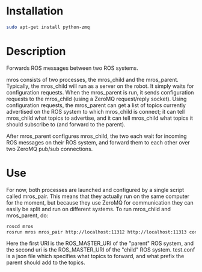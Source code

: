 Installation
==========

```bash
sudo apt-get install python-zmq
```

Description
==========

Forwards ROS messages between two ROS systems.

mros consists of two processes, the mros_child and the
mros_parent. Typically, the mros_child will run as a server on the
robot. It simply waits for configuration requests. When the
mros_parent is run, it sends configuration requests to the mros_child
(using a ZeroMQ request/reply socket). Using configuration requests,
the mros_parent can get a list of topics currently advertised on the
ROS system to which mros_child is connect; it can tell mros_child what
topics to advertise, and it can tell mros_child what topics it should
subscribe to (and forward to the parent).

After mros_parent configures mros_child, the two each wait for
incoming ROS messages on their ROS system, and forward them to each
other over two ZeroMQ pub/sub connections.

Use
=======

For now, both processes are launched and configured by a single script
called mros_pair. This means that they actually run on the same
computer for the moment, but because they use ZeroMQ for communication
they can easily be split and run on different systems. To run mros_child
and mros_parent, do:

```bash
roscd mros
rosrun mros mros_pair http://localhost:11312 http://localhost:11313 config/test.conf
```

Here the first URI is the ROS_MASTER_URI of the "parent" ROS system, and the second uri
is the ROS_MASTER_URI of the "child" ROS system. test.conf is a json file which
specifies what topics to forward, and what prefix the parent should add to the topics.
